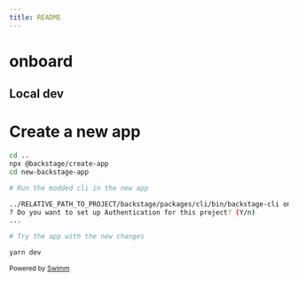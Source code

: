 ```yaml
---
title: README
---
```

# onboard

## Local dev

# Create a new app

```bash
cd ..
npx @backstage/create-app
cd new-backstage-app

# Run the modded cli in the new app

../RELATIVE_PATH_TO_PROJECT/backstage/packages/cli/bin/backstage-cli onboard
? Do you want to set up Authentication for this project? (Y/n)
...

# Try the app with the new changes

yarn dev

```

<SwmMeta version="3.0.0"><sup>Powered by [Swimm](https://app.swimm.io/)</sup></SwmMeta>
